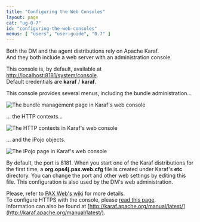 ```yaml
---
title: "Configuring the Web Consoles"
layout: page
cat: "ug-0-7"
id: "configuring-the-web-consoles"
menus: [ "users", "user-guide", "0.7" ]
---
```


Both the DM and the agent distributions rely on Apache Karaf.  
And they both include a web server with an administration console.

This console is, by default, available at [http://localhost:8181/system/console](http://localhost:8181/system/console).  
Default credentials are **karaf** / **karaf**.

This console provides several menus, including the bundle administration...

<img src="/resources/img/web-console-bundles.jpg" alt="The bundle management page in Karaf's web console" class="gs" />

... the HTTP contexts...

<img src="/resources/img/web-console-http.jpg" alt="The HTTP contexts in Karaf's web console" class="gs" />

...  and the iPojo objects.

<img src="/resources/img/web-console-ipojo.jpg" alt="The iPojo page in Karaf's web console" class="gs" />

By default, the port is 8181. When you start one of the Karaf distributions for the first time, a **org.ops4j.pax.web.cfg**
file is created under Karaf's **etc** directory. You can change the port and other web settings by editing this
file. This configuration is also used by the DM's web administration.

Please, refer to [PAX Web's wiki](https://ops4j1.jira.com/wiki/display/paxweb/Configuration) for more details.  
To configure HTTPS with the console, please [read this page](security-and-https-console.html).   
Information can also be found at [http://karaf.apache.org/manual/latest/](http://karaf.apache.org/manual/latest/).
